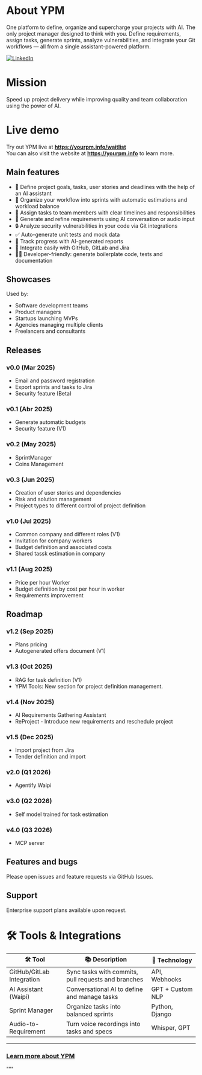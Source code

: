 # About YPM
One platform to define, organize and supercharge your projects with AI. The only project manager designed to think with you. Define requirements, assign tasks, generate sprints, analyze vulnerabilities, and integrate your Git workflows — all from a single assistant-powered platform.

[![LinkedIn](https://img.shields.io/badge/linkedin-%230077B5.svg?style=for-the-badge&logo=linkedin&logoColor=white)](https://www.linkedin.com/company/aiprojectmanager/)  

# Mission
Speed up project delivery while improving quality and team collaboration using the power of AI.

# Live demo

Try out YPM live at **https://yourpm.info/waitlist**  
You can also visit the website at **https://yourpm.info** to learn more.

## Main features

- 🎯 Define project goals, tasks, user stories and deadlines with the help of an AI assistant
- 🔁 Organize your workflow into sprints with automatic estimations and workload balance
- 👥 Assign tasks to team members with clear timelines and responsibilities
- 🧠 Generate and refine requirements using AI conversation or audio input
- 🔒 Analyze security vulnerabilities in your code via Git integrations
- ✅ Auto-generate unit tests and mock data
- 🧪 Track progress with AI-generated reports
- 🔧 Integrate easily with GitHub, GitLab and Jira
- 🧑‍💻 Developer-friendly: generate boilerplate code, tests and documentation

## Showcases

Used by:

- Software development teams
- Product managers
- Startups launching MVPs
- Agencies managing multiple clients
- Freelancers and consultants

## Releases

### v0.0 (Mar 2025)
- Email and password registration
- Export sprints and tasks to Jira
- Security feature (Beta)

### v0.1 (Abr 2025)
- Generate automatic budgets
- Security feature (V1)

### v0.2 (May 2025)
- SprintManager 
- Coins Management

### v0.3 (Jun 2025)
- Creation of user stories and dependencies
- Risk and solution management
- Project types to different control of project definition

### v1.0 (Jul 2025)
- Common company and different roles (V1)
- Invitation for company workers
- Budget definition and associated costs
- Shared tassk estimation in company

### v1.1 (Aug 2025)
- Price per hour Worker
- Budget definition by cost per hour in worker
- Requirements improvement

## Roadmap

### v1.2 (Sep 2025)
- Plans pricing 
- Autogenerated offers document (V1)

### v1.3 (Oct 2025)
- RAG for task definition (V1)
- YPM Tools: New section for project definition management.

### v1.4 (Nov 2025)
- AI Requirements Gathering Assistant
- ReProject - Introduce new requirements and reschedule project

### v1.5 (Dec 2025)
- Import project from Jira
- Tender definition and import

### v2.0 (Q1 2026)
- Agentify Waipi

### v3.0 (Q2 2026)
- Self model trained for task estimation

### v4.0 (Q3 2026)
- MCP server

## Features and bugs
Please open issues and feature requests via GitHub Issues.

## Support
Enterprise support plans available upon request.

# 🛠️ Tools & Integrations

| 🛠️ Tool | 📚 Description | 🤖 Technology |
|--------|----------------|---------------|
| GitHub/GitLab Integration | Sync tasks with commits, pull requests and branches | API, Webhooks |
| AI Assistant (Waipi) | Conversational AI to define and manage tasks | GPT + Custom NLP |
| Sprint Manager | Organize tasks into balanced sprints | Python, Django |
| Audio-to-Requirement | Turn voice recordings into tasks and specs | Whisper, GPT |

---

### [Learn more about YPM](https://yourpm.info)
"""
